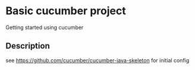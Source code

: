 # Basic cucumber project

Getting started using cucumber

## Description

see https://github.com/cucumber/cucumber-java-skeleton for initial config
